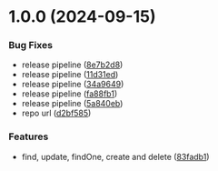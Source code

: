 # 1.0.0 (2024-09-15)


### Bug Fixes

* release pipeline ([8e7b2d8](https://github.com/atala-community-projects/RIDB/commit/8e7b2d80b3ec23cbbfa8be3a9ccbaaec96d101ad))
* release pipeline ([11d31ed](https://github.com/atala-community-projects/RIDB/commit/11d31edfb52f124dae7bf0bb367491ef25690e51))
* release pipeline ([34a9649](https://github.com/atala-community-projects/RIDB/commit/34a9649a6deca1f987d6bad15415ffa4d0feaed0))
* release pipeline ([fa88fb1](https://github.com/atala-community-projects/RIDB/commit/fa88fb1fe5184fbd7332048b95f0a91b9a38009b))
* release pipeline ([5a840eb](https://github.com/atala-community-projects/RIDB/commit/5a840ebb2d87d87f9d55a92bfb534fa1a7b49590))
* repo url ([d2bf585](https://github.com/atala-community-projects/RIDB/commit/d2bf585825b389e80b71adeb0233a664b9974add))


### Features

* find, update, findOne, create and delete ([83fadb1](https://github.com/atala-community-projects/RIDB/commit/83fadb18338bd818c9c850bfed823ed08587810c))
